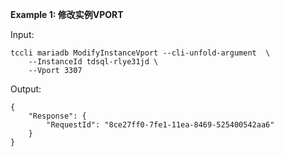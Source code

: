 **Example 1: 修改实例VPORT**



Input: 

```
tccli mariadb ModifyInstanceVport --cli-unfold-argument  \
    --InstanceId tdsql-rlye31jd \
    --Vport 3307
```

Output: 
```
{
    "Response": {
        "RequestId": "8ce27ff0-7fe1-11ea-8469-525400542aa6"
    }
}
```

